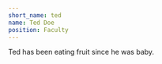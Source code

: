 ```yaml
---
short_name: ted
name: Ted Doe
position: Faculty
---
```

Ted has been eating fruit since he was baby.
